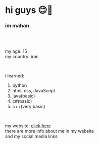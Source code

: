 <h1>hi guys 😊👋</h1>
<h3>im mahan</h3>
<br>
<br>
<p>
my age: 15
<br>
my country: iran
</p>
<br>
<p>
i learned:
<ol>
<li>
python
</li>
<li>
html, css, JavaScript
</li>
<li>
java(basic)
</li>
<li>
c#(basic)
</li>
<li>
c++(very basic)
</li>
</ol>
</br>
<p>
my website:
<a href="https://Qoqnus-master.netlify.app">
click here
</a>
<br>
there are more info about me in my website
<br>
and my social media links
</p>
